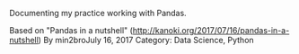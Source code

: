 

Documenting my practice working with Pandas.

Based on "Pandas in a nutshell" (http://kanoki.org/2017/07/16/pandas-in-a-nutshell)
          By min2broJuly 16, 2017  Category: Data Science, Python

